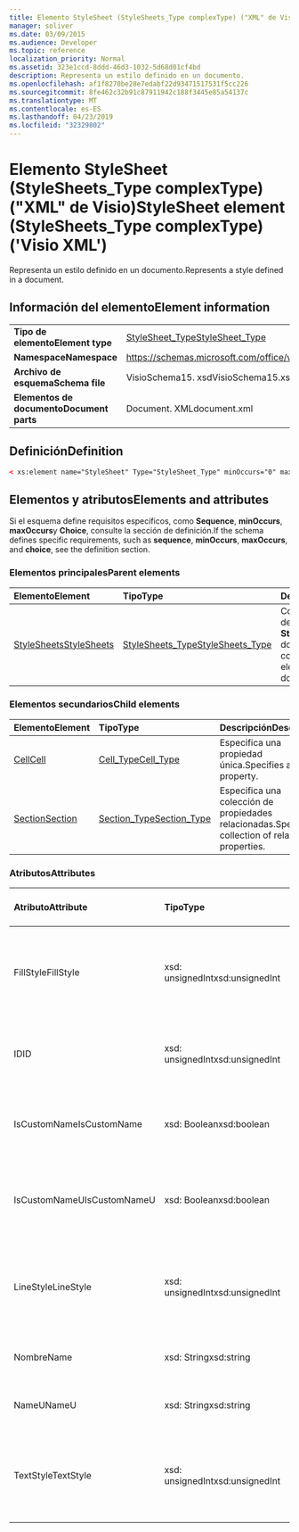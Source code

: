 ```yaml
---
title: Elemento StyleSheet (StyleSheets_Type complexType) ("XML" de Visio)
manager: soliver
ms.date: 03/09/2015
ms.audience: Developer
ms.topic: reference
localization_priority: Normal
ms.assetid: 323e1ccd-8ddd-46d3-1032-5d68d01cf4bd
description: Representa un estilo definido en un documento.
ms.openlocfilehash: af1f8270be28e7edabf22d93471517531f5cc226
ms.sourcegitcommit: 8fe462c32b91c87911942c188f3445e85a54137c
ms.translationtype: MT
ms.contentlocale: es-ES
ms.lasthandoff: 04/23/2019
ms.locfileid: "32329802"
---
```

# <a name="stylesheet-element-stylesheetstype-complextype-visio-xml"></a><span data-ttu-id="9ad8f-103">Elemento StyleSheet (StyleSheets_Type complexType) ("XML" de Visio)</span><span class="sxs-lookup"><span data-stu-id="9ad8f-103">StyleSheet element (StyleSheets_Type complexType) ('Visio XML')</span></span>

<span data-ttu-id="9ad8f-104">Representa un estilo definido en un documento.</span><span class="sxs-lookup"><span data-stu-id="9ad8f-104">Represents a style defined in a document.</span></span>
  
## <a name="element-information"></a><span data-ttu-id="9ad8f-105">Información del elemento</span><span class="sxs-lookup"><span data-stu-id="9ad8f-105">Element information</span></span>

|||
|:-----|:-----|
|<span data-ttu-id="9ad8f-106">**Tipo de elemento**</span><span class="sxs-lookup"><span data-stu-id="9ad8f-106">**Element type**</span></span> <br/> |[<span data-ttu-id="9ad8f-107">StyleSheet_Type</span><span class="sxs-lookup"><span data-stu-id="9ad8f-107">StyleSheet_Type</span></span>](stylesheet_type-complextypevisio-xml.md) <br/> |
|<span data-ttu-id="9ad8f-108">**Namespace**</span><span class="sxs-lookup"><span data-stu-id="9ad8f-108">**Namespace**</span></span> <br/> |https://schemas.microsoft.com/office/visio/2012/main  <br/> |
|<span data-ttu-id="9ad8f-109">**Archivo de esquema**</span><span class="sxs-lookup"><span data-stu-id="9ad8f-109">**Schema file**</span></span> <br/> |<span data-ttu-id="9ad8f-110">VisioSchema15. xsd</span><span class="sxs-lookup"><span data-stu-id="9ad8f-110">VisioSchema15.xsd</span></span>  <br/> |
|<span data-ttu-id="9ad8f-111">**Elementos de documento**</span><span class="sxs-lookup"><span data-stu-id="9ad8f-111">**Document parts**</span></span> <br/> |<span data-ttu-id="9ad8f-112">Document. XML</span><span class="sxs-lookup"><span data-stu-id="9ad8f-112">document.xml</span></span>  <br/> |
   
## <a name="definition"></a><span data-ttu-id="9ad8f-113">Definición</span><span class="sxs-lookup"><span data-stu-id="9ad8f-113">Definition</span></span>

```XML
< xs:element name="StyleSheet" Type="StyleSheet_Type" minOccurs="0" maxOccurs="unbounded" ></xs:element >
```

## <a name="elements-and-attributes"></a><span data-ttu-id="9ad8f-114">Elementos y atributos</span><span class="sxs-lookup"><span data-stu-id="9ad8f-114">Elements and attributes</span></span>

<span data-ttu-id="9ad8f-115">Si el esquema define requisitos específicos, como **Sequence**, **minOccurs**, **maxOccurs**y **Choice**, consulte la sección de definición.</span><span class="sxs-lookup"><span data-stu-id="9ad8f-115">If the schema defines specific requirements, such as **sequence**, **minOccurs**, **maxOccurs**, and **choice**, see the definition section.</span></span> 
  
### <a name="parent-elements"></a><span data-ttu-id="9ad8f-116">Elementos principales</span><span class="sxs-lookup"><span data-stu-id="9ad8f-116">Parent elements</span></span>

|<span data-ttu-id="9ad8f-117">**Elemento**</span><span class="sxs-lookup"><span data-stu-id="9ad8f-117">**Element**</span></span>|<span data-ttu-id="9ad8f-118">**Tipo**</span><span class="sxs-lookup"><span data-stu-id="9ad8f-118">**Type**</span></span>|<span data-ttu-id="9ad8f-119">**Descripción**</span><span class="sxs-lookup"><span data-stu-id="9ad8f-119">**Description**</span></span>|
|:-----|:-----|:-----|
|[<span data-ttu-id="9ad8f-120">StyleSheets</span><span class="sxs-lookup"><span data-stu-id="9ad8f-120">StyleSheets</span></span>](stylesheets-element-visiodocument_type-complextypevisio-xml.md) <br/> |[<span data-ttu-id="9ad8f-121">StyleSheets_Type</span><span class="sxs-lookup"><span data-stu-id="9ad8f-121">StyleSheets_Type</span></span>](stylesheets_type-complextypevisio-xml.md) <br/> |<span data-ttu-id="9ad8f-122">Contiene una colección de elementos **StyleSheet** para el documento.</span><span class="sxs-lookup"><span data-stu-id="9ad8f-122">Contains a collection of **StyleSheet** elements for the document.</span></span>  <br/> |
   
### <a name="child-elements"></a><span data-ttu-id="9ad8f-123">Elementos secundarios</span><span class="sxs-lookup"><span data-stu-id="9ad8f-123">Child elements</span></span>

|<span data-ttu-id="9ad8f-124">**Elemento**</span><span class="sxs-lookup"><span data-stu-id="9ad8f-124">**Element**</span></span>|<span data-ttu-id="9ad8f-125">**Tipo**</span><span class="sxs-lookup"><span data-stu-id="9ad8f-125">**Type**</span></span>|<span data-ttu-id="9ad8f-126">**Descripción**</span><span class="sxs-lookup"><span data-stu-id="9ad8f-126">**Description**</span></span>|
|:-----|:-----|:-----|
|[<span data-ttu-id="9ad8f-127">Cell</span><span class="sxs-lookup"><span data-stu-id="9ad8f-127">Cell</span></span>](cell-elementvisio-xml.md) <br/> |[<span data-ttu-id="9ad8f-128">Cell_Type</span><span class="sxs-lookup"><span data-stu-id="9ad8f-128">Cell_Type</span></span>](cell_type-complextypevisio-xml.md) <br/> |<span data-ttu-id="9ad8f-129">Especifica una propiedad única.</span><span class="sxs-lookup"><span data-stu-id="9ad8f-129">Specifies a single property.</span></span>  <br/> |
|[<span data-ttu-id="9ad8f-130">Section</span><span class="sxs-lookup"><span data-stu-id="9ad8f-130">Section</span></span>](section-element-sheet_type-complextypevisio-xml.md) <br/> |[<span data-ttu-id="9ad8f-131">Section_Type</span><span class="sxs-lookup"><span data-stu-id="9ad8f-131">Section_Type</span></span>](section_type-complextypevisio-xml.md) <br/> |<span data-ttu-id="9ad8f-132">Especifica una colección de propiedades relacionadas.</span><span class="sxs-lookup"><span data-stu-id="9ad8f-132">Specifies a collection of related properties.</span></span>  <br/> |
   
### <a name="attributes"></a><span data-ttu-id="9ad8f-133">Atributos</span><span class="sxs-lookup"><span data-stu-id="9ad8f-133">Attributes</span></span>

|<span data-ttu-id="9ad8f-134">**Atributo**</span><span class="sxs-lookup"><span data-stu-id="9ad8f-134">**Attribute**</span></span>|<span data-ttu-id="9ad8f-135">**Tipo**</span><span class="sxs-lookup"><span data-stu-id="9ad8f-135">**Type**</span></span>|<span data-ttu-id="9ad8f-136">**Obligatorio**</span><span class="sxs-lookup"><span data-stu-id="9ad8f-136">**Required**</span></span>|<span data-ttu-id="9ad8f-137">**Descripción**</span><span class="sxs-lookup"><span data-stu-id="9ad8f-137">**Description**</span></span>|<span data-ttu-id="9ad8f-138">**Posibles valores**</span><span class="sxs-lookup"><span data-stu-id="9ad8f-138">**Possible values**</span></span>|
|:-----|:-----|:-----|:-----|:-----|
|<span data-ttu-id="9ad8f-139">FillStyle</span><span class="sxs-lookup"><span data-stu-id="9ad8f-139">FillStyle</span></span>  <br/> |<span data-ttu-id="9ad8f-140">xsd: unsignedInt</span><span class="sxs-lookup"><span data-stu-id="9ad8f-140">xsd:unsignedInt</span></span>  <br/> |<span data-ttu-id="9ad8f-141">opcional</span><span class="sxs-lookup"><span data-stu-id="9ad8f-141">optional</span></span>  <br/> |<span data-ttu-id="9ad8f-142">IDENTIFICADOR del elemento de la hoja de estilos del que este estilo hereda el formato de relleno.</span><span class="sxs-lookup"><span data-stu-id="9ad8f-142">The ID of the StyleSheet element from which this style inherits fill formatting.</span></span>  <br/> |<span data-ttu-id="9ad8f-143">Valores del tipo xsd: unsignedInt.</span><span class="sxs-lookup"><span data-stu-id="9ad8f-143">Values of the xsd:unsignedInt type.</span></span>  <br/> |
|<span data-ttu-id="9ad8f-144">ID</span><span class="sxs-lookup"><span data-stu-id="9ad8f-144">ID</span></span>  <br/> |<span data-ttu-id="9ad8f-145">xsd: unsignedInt</span><span class="sxs-lookup"><span data-stu-id="9ad8f-145">xsd:unsignedInt</span></span>  <br/> |<span data-ttu-id="9ad8f-146">necesario</span><span class="sxs-lookup"><span data-stu-id="9ad8f-146">required</span></span>  <br/> |<span data-ttu-id="9ad8f-147">IDENTIFICADOR único del elemento dentro de su elemento primario.</span><span class="sxs-lookup"><span data-stu-id="9ad8f-147">The unique ID of the element within its parent element.</span></span>  <br/> |<span data-ttu-id="9ad8f-148">Valores del tipo xsd: unsignedInt.</span><span class="sxs-lookup"><span data-stu-id="9ad8f-148">Values of the xsd:unsignedInt type.</span></span>  <br/> |
|<span data-ttu-id="9ad8f-149">IsCustomName</span><span class="sxs-lookup"><span data-stu-id="9ad8f-149">IsCustomName</span></span>  <br/> |<span data-ttu-id="9ad8f-150">xsd: Boolean</span><span class="sxs-lookup"><span data-stu-id="9ad8f-150">xsd:boolean</span></span>  <br/> |<span data-ttu-id="9ad8f-151">opcional</span><span class="sxs-lookup"><span data-stu-id="9ad8f-151">optional</span></span>  <br/> |<span data-ttu-id="9ad8f-152">Indica si el usuario ha personalizado el nombre.</span><span class="sxs-lookup"><span data-stu-id="9ad8f-152">Indicates whether the name has been customized by the user.</span></span>  <br/> |<span data-ttu-id="9ad8f-153">Valores del tipo xsd: Boolean.</span><span class="sxs-lookup"><span data-stu-id="9ad8f-153">Values of the xsd:boolean type.</span></span>  <br/> |
|<span data-ttu-id="9ad8f-154">IsCustomNameU</span><span class="sxs-lookup"><span data-stu-id="9ad8f-154">IsCustomNameU</span></span>  <br/> |<span data-ttu-id="9ad8f-155">xsd: Boolean</span><span class="sxs-lookup"><span data-stu-id="9ad8f-155">xsd:boolean</span></span>  <br/> |<span data-ttu-id="9ad8f-156">opcional</span><span class="sxs-lookup"><span data-stu-id="9ad8f-156">optional</span></span>  <br/> |<span data-ttu-id="9ad8f-157">Indica si el usuario ha personalizado el nombre universal.</span><span class="sxs-lookup"><span data-stu-id="9ad8f-157">Indicates whether the universal name has been customized by the user.</span></span>  <br/> |<span data-ttu-id="9ad8f-158">Valores del tipo xsd: Boolean.</span><span class="sxs-lookup"><span data-stu-id="9ad8f-158">Values of the xsd:boolean type.</span></span>  <br/> |
|<span data-ttu-id="9ad8f-159">LineStyle</span><span class="sxs-lookup"><span data-stu-id="9ad8f-159">LineStyle</span></span>  <br/> |<span data-ttu-id="9ad8f-160">xsd: unsignedInt</span><span class="sxs-lookup"><span data-stu-id="9ad8f-160">xsd:unsignedInt</span></span>  <br/> |<span data-ttu-id="9ad8f-161">opcional</span><span class="sxs-lookup"><span data-stu-id="9ad8f-161">optional</span></span>  <br/> |<span data-ttu-id="9ad8f-162">IDENTIFICADOR del elemento de la hoja de estilos del que este estilo hereda el formato de línea.</span><span class="sxs-lookup"><span data-stu-id="9ad8f-162">The ID of the StyleSheet element from which this style inherits line formatting.</span></span>  <br/> |<span data-ttu-id="9ad8f-163">Valores del tipo xsd: unsignedInt.</span><span class="sxs-lookup"><span data-stu-id="9ad8f-163">Values of the xsd:unsignedInt type.</span></span>  <br/> |
|<span data-ttu-id="9ad8f-164">Nombre</span><span class="sxs-lookup"><span data-stu-id="9ad8f-164">Name</span></span>  <br/> |<span data-ttu-id="9ad8f-165">xsd: String</span><span class="sxs-lookup"><span data-stu-id="9ad8f-165">xsd:string</span></span>  <br/> |<span data-ttu-id="9ad8f-166">opcional</span><span class="sxs-lookup"><span data-stu-id="9ad8f-166">optional</span></span>  <br/> |<span data-ttu-id="9ad8f-167">Nombre del elemento.</span><span class="sxs-lookup"><span data-stu-id="9ad8f-167">The name of the element.</span></span>  <br/> |<span data-ttu-id="9ad8f-168">Valores del tipo xsd: String.</span><span class="sxs-lookup"><span data-stu-id="9ad8f-168">Values of the xsd:string type.</span></span>  <br/> |
|<span data-ttu-id="9ad8f-169">NameU</span><span class="sxs-lookup"><span data-stu-id="9ad8f-169">NameU</span></span>  <br/> |<span data-ttu-id="9ad8f-170">xsd: String</span><span class="sxs-lookup"><span data-stu-id="9ad8f-170">xsd:string</span></span>  <br/> |<span data-ttu-id="9ad8f-171">opcional</span><span class="sxs-lookup"><span data-stu-id="9ad8f-171">optional</span></span>  <br/> |<span data-ttu-id="9ad8f-172">Nombre universal del elemento.</span><span class="sxs-lookup"><span data-stu-id="9ad8f-172">The universal name of the element.</span></span>  <br/> |<span data-ttu-id="9ad8f-173">Valores del tipo xsd: String.</span><span class="sxs-lookup"><span data-stu-id="9ad8f-173">Values of the xsd:string type.</span></span>  <br/> |
|<span data-ttu-id="9ad8f-174">TextStyle</span><span class="sxs-lookup"><span data-stu-id="9ad8f-174">TextStyle</span></span>  <br/> |<span data-ttu-id="9ad8f-175">xsd: unsignedInt</span><span class="sxs-lookup"><span data-stu-id="9ad8f-175">xsd:unsignedInt</span></span>  <br/> |<span data-ttu-id="9ad8f-176">opcional</span><span class="sxs-lookup"><span data-stu-id="9ad8f-176">optional</span></span>  <br/> |<span data-ttu-id="9ad8f-177">IDENTIFICADOR del elemento de la hoja de estilos del que este estilo hereda el formato del texto.</span><span class="sxs-lookup"><span data-stu-id="9ad8f-177">The ID of the StyleSheet element from which this style inherits text formatting.</span></span>  <br/> |<span data-ttu-id="9ad8f-178">Valores del tipo xsd: unsignedInt.</span><span class="sxs-lookup"><span data-stu-id="9ad8f-178">Values of the xsd:unsignedInt type.</span></span>  <br/> |
   

